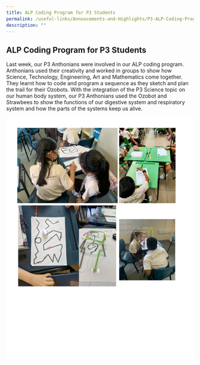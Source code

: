 ```yaml
---
title: ALP Coding Program for P3 Students
permalink: /useful-links/Annoucements-and-Highlights/P3-ALP-Coding-Program/
description: ""
---
```




## ALP Coding Program for P3 Students

Last week, our P3 Anthonians were involved in our ALP coding program. Anthonians used their creativity and worked in groups to show how Science, Technology, Engineering, Art and Mathematics come together. They learnt how to code and program a sequence as they sketch and plan the trail for their Ozobots. With the integration of the P3 Science topic on our human body system, our P3 Anthonians used the Ozobot and Strawbees to show the functions of our digestive system and respiratory system and how the parts of the systems keep us alive.

![](/images/P3%20Coding.jpeg)